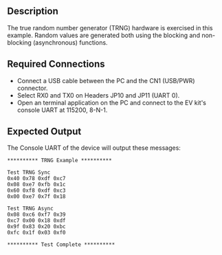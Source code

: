 ## Description

The true random number generator (TRNG) hardware is exercised in this example.  Random values are generated both using the blocking and non-blocking (asynchronous) functions.

## Required Connections

-   Connect a USB cable between the PC and the CN1 (USB/PWR) connector.
-   Select RX0 and TX0 on Headers JP10 and JP11 (UART 0).
-   Open an terminal application on the PC and connect to the EV kit's console UART at 115200, 8-N-1.

## Expected Output

The Console UART of the device will output these messages:

```
********** TRNG Example **********

Test TRNG Sync
0x40 0x78 0xdf 0xc7
0x08 0xe7 0xfb 0x1c
0x60 0xf8 0xdf 0xc3
0x00 0xe7 0x7f 0x18

Test TRNG Async
0x08 0xc6 0xf7 0x39
0xc7 0x00 0x18 0xdf
0x9f 0x83 0x20 0xbc
0xfc 0x1f 0x03 0xf0

********** Test Complete **********
```